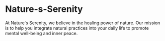 # Nature-s-Serenity
At Nature's Serenity, we believe in the healing power of nature. Our mission is to help you integrate natural practices into your daily life to promote mental well-being and inner peace.
